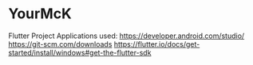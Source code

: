 # YourMcK
Flutter Project
Applications used:
https://developer.android.com/studio/
https://git-scm.com/downloads
https://flutter.io/docs/get-started/install/windows#get-the-flutter-sdk

